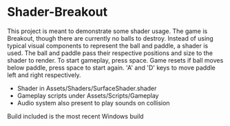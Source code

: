 # Shader-Breakout
This project is meant to demonstrate some shader usage. The game is Breakout, though there are currently no balls to destroy. Instead of using typical visual components to represent the ball and paddle, a shader is used. The ball and paddle pass their respective positions and size to the shader to render.
To start gameplay, press space. Game resets if ball moves below paddle, press space to start again. 'A' and 'D' keys to move paddle left and right respectively.

- Shader in Assets/Shaders/SurfaceShader.shader
- Gameplay scripts under Assets/Scripts/Gameplay
- Audio system also present to play sounds on collision

Build included is the most recent Windows build
